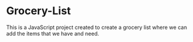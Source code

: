# Grocery-List
This is a JavaScript project created to create a grocery list where we can add the items that we have and need.
